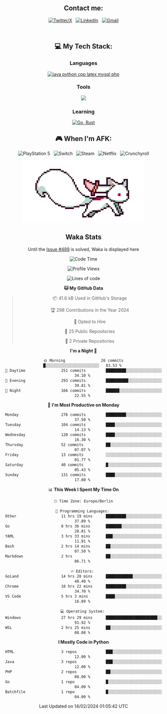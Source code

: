 <div align="center">

## Contact me:

[![Twitter/X](https://skillicons.dev/icons?i=twitter)](https://twitter.com/erikskopp) &nbsp;
[![LinkedIn](https://skillicons.dev/icons?i=linkedin)](www.linkedin.com/in/erik-skopp) &nbsp;
[![Gmail](https://skillicons.dev/icons?i=gmail)](mailto:skopp.erik@gmail.com)

<div align="center">
<br>

## 💻 My Tech Stack:

### Languages

[![java python cpp latex mysql php](https://skillicons.dev/icons?i=java,python,cpp,latex,mysql,php)](https://skillicons.dev)

### Tools

[![](https://skillicons.dev/icons?i=matlab,azure,bash,git,github,vscode)](https://skillicons.dev)

### Learning

[![Go, Rust](https://skillicons.dev/icons?i=go,rust)](https://skillicons.dev)

<!--
## 🏆 My Stats:

<p>
    <img height=175 alt="GitHub Stats" src="https://github-readme-stats.vercel.app/api?username=eskopp&show_icons=true&count_private=true&theme=dark" />&nbsp;&nbsp;
    <br><br>
    <img height=175 alt="Most Used Languages" src="https://github-readme-stats.vercel.app/api/top-langs/?username=eskopp&layout=compact&theme=dark" />&nbsp;&nbsp;
</p>
-->

## 🎮 When I'm AFK:

![PlayStation 5](https://img.shields.io/badge/Playstation%205-003791?style=for-the-badge&logo=playstation-5&logoColor=white) &nbsp;
![Switch](https://img.shields.io/badge/Switch-E60012?style=for-the-badge&logo=nintendo-switch&logoColor=white) &nbsp;
![Steam](https://img.shields.io/badge/steam-%23000000.svg?style=for-the-badge&logo=steam&logoColor=white) &nbsp;
![Netflix](https://img.shields.io/badge/Netflix-E50914?style=for-the-badge&logo=netflix&logoColor=white) &nbsp;
![Crunchyroll](https://img.shields.io/badge/Crunchyroll-F47521?style=for-the-badge&logo=crunchyroll&logoColor=white)



<center>
<img src="kyubey.gif" alt="Alt-Text" title="" >


## Waka Stats

<!-- You can view all stats here: [Waka-Stats](./Waka.md)--> 
  Until the [Issue #489](https://github.com/anmol098/waka-readme-stats/issues/499) is solved, Waka is displayed here 



<!--START_SECTION:waka-->
![Code Time](http://img.shields.io/badge/Code%20Time-42%20hrs%2049%20mins-blue)

![Profile Views](http://img.shields.io/badge/Profile%20Views-61-blue)

![Lines of code](https://img.shields.io/badge/From%20Hello%20World%20I%27ve%20Written-547.3%20thousand%20lines%20of%20code-blue)

**🐱 My GitHub Data** 

> 📦 41.6 kB Used in GitHub's Storage 
 > 
> 🏆 298 Contributions in the Year 2024
 > 
> 💼 Opted to Hire
 > 
> 📜 25 Public Repositories 
 > 
> 🔑 2 Private Repositories 
 > 
**I'm a Night 🦉** 

```text
🌞 Morning                26 commits          █░░░░░░░░░░░░░░░░░░░░░░░░   03.53 % 
🌆 Daytime                251 commits         █████████░░░░░░░░░░░░░░░░   34.10 % 
🌃 Evening                293 commits         ██████████░░░░░░░░░░░░░░░   39.81 % 
🌙 Night                  166 commits         ██████░░░░░░░░░░░░░░░░░░░   22.55 % 
```
📅 **I'm Most Productive on Monday** 

```text
Monday                   276 commits         █████████░░░░░░░░░░░░░░░░   37.50 % 
Tuesday                  104 commits         ████░░░░░░░░░░░░░░░░░░░░░   14.13 % 
Wednesday                120 commits         ████░░░░░░░░░░░░░░░░░░░░░   16.30 % 
Thursday                 52 commits          ██░░░░░░░░░░░░░░░░░░░░░░░   07.07 % 
Friday                   13 commits          ░░░░░░░░░░░░░░░░░░░░░░░░░   01.77 % 
Saturday                 40 commits          █░░░░░░░░░░░░░░░░░░░░░░░░   05.43 % 
Sunday                   131 commits         ████░░░░░░░░░░░░░░░░░░░░░   17.80 % 
```


📊 **This Week I Spent My Time On** 

```text
🕑︎ Time Zone: Europe/Berlin

💬 Programming Languages: 
Other                    11 hrs 19 mins      █████████░░░░░░░░░░░░░░░░   37.89 % 
Go                       8 hrs 36 mins       ███████░░░░░░░░░░░░░░░░░░   28.81 % 
YAML                     3 hrs 33 mins       ███░░░░░░░░░░░░░░░░░░░░░░   11.91 % 
Bash                     2 hrs 14 mins       ██░░░░░░░░░░░░░░░░░░░░░░░   07.50 % 
Markdown                 2 hrs               ██░░░░░░░░░░░░░░░░░░░░░░░   06.71 % 

🔥 Editors: 
GoLand                   14 hrs 28 mins      ████████████░░░░░░░░░░░░░   48.40 % 
Chrome                   10 hrs 22 mins      █████████░░░░░░░░░░░░░░░░   34.70 % 
VS Code                  5 hrs 3 mins        ████░░░░░░░░░░░░░░░░░░░░░   16.89 % 

💻 Operating System: 
Windows                  27 hrs 29 mins      ███████████████████████░░   91.92 % 
WSL                      2 hrs 25 mins       ██░░░░░░░░░░░░░░░░░░░░░░░   08.08 % 
```

**I Mostly Code in Python** 

```text
HTML                     3 repos             ███░░░░░░░░░░░░░░░░░░░░░░   12.00 % 
Java                     3 repos             ███░░░░░░░░░░░░░░░░░░░░░░   12.00 % 
PHP                      2 repos             ██░░░░░░░░░░░░░░░░░░░░░░░   08.00 % 
Go                       1 repo              █░░░░░░░░░░░░░░░░░░░░░░░░   04.00 % 
Batchfile                1 repo              █░░░░░░░░░░░░░░░░░░░░░░░░   04.00 % 
```




 Last Updated on 14/02/2024 01:05:42 UTC
<!--END_SECTION:waka-->


</center>
</div>

